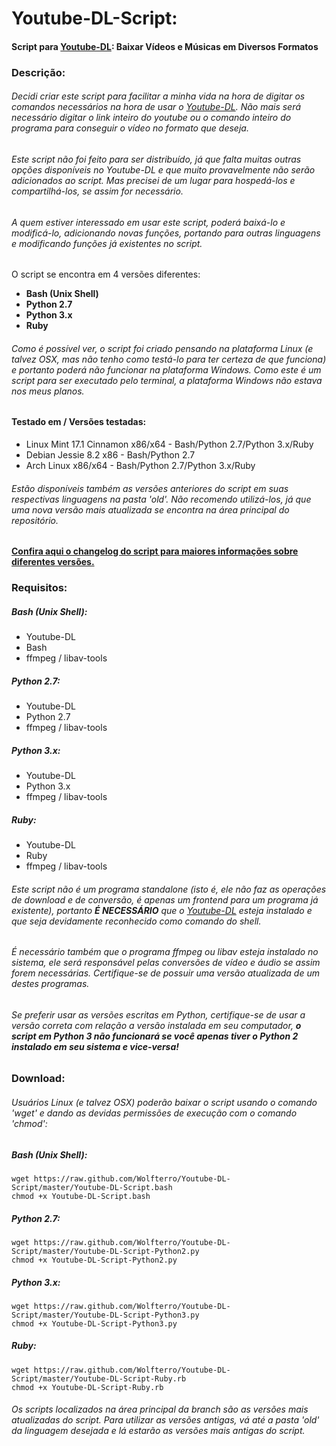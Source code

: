 # Youtube-DL-Script:
#### Script para [Youtube-DL](https://github.com/rg3/youtube-dl/): Baixar Vídeos e Músicas em Diversos Formatos <br />

### Descrição:

###### Decidi criar este script para facilitar a minha vida na hora de digitar os comandos necessários na hora de usar o [Youtube-DL](https://github.com/rg3/youtube-dl/). Não mais será necessário digitar o link inteiro do youtube ou o comando inteiro do programa para conseguir o vídeo no formato que deseja. <br />

###### Este script não foi feito para ser distribuído, já que falta muitas outras opções disponíveis no Youtube-DL e que muito provavelmente não serão adicionados ao script. Mas precisei de um lugar para hospedá-los e compartilhá-los, se assim for necessário.

###### A quem estiver interessado em usar este script, poderá baixá-lo e modificá-lo, adicionando novas funções, portando para outras linguagens e modificando funções já existentes no script.

O script se encontra em 4 versões diferentes:

- **Bash (Unix Shell)** <br />
- **Python 2.7** <br />
- **Python 3.x** <br />
- **Ruby** <br />

###### Como é possível ver, o script foi criado pensando na plataforma Linux (e talvez OSX, mas não tenho como testá-lo para ter certeza de que funciona) e portanto poderá não funcionar na plataforma Windows. Como este é um script para ser executado pelo terminal, a plataforma Windows não estava nos meus planos.

#### Testado em / Versões testadas:
- Linux Mint 17.1 Cinnamon x86/x64 - Bash/Python 2.7/Python 3.x/Ruby<br />
- Debian Jessie 8.2 x86 - Bash/Python 2.7<br />
- Arch Linux x86/x64 - Bash/Python 2.7/Python 3.x/Ruby<br />

###### Estão disponíveis também as versões anteriores do script em suas respectivas linguagens na pasta 'old'. Não recomendo utilizá-los, já que uma nova versão mais atualizada se encontra na área principal do repositório.<br />

#### [Confira aqui o changelog do script para maiores informações sobre diferentes versões.](https://raw.github.com/Wolfterro/Youtube-DL-Script/master/CHANGELOG.txt)<br />

### Requisitos:

##### Bash (Unix Shell):
- Youtube-DL<br />
- Bash<br />
- ffmpeg / libav-tools<br />

##### Python 2.7:
- Youtube-DL<br />
- Python 2.7<br />
- ffmpeg / libav-tools<br />

##### Python 3.x:
- Youtube-DL<br />
- Python 3.x<br />
- ffmpeg / libav-tools<br />

##### Ruby:
- Youtube-DL<br />
- Ruby<br />
- ffmpeg / libav-tools<br />

###### Este script não é um programa standalone (isto é, ele não faz as operações de download e de conversão, é apenas um frontend para um programa já existente), portanto **É NECESSÁRIO** que o [Youtube-DL](https://github.com/rg3/youtube-dl/) esteja instalado e que seja devidamente reconhecido como comando do shell.<br />

###### É necessário também que o programa ffmpeg ou libav esteja instalado no sistema, ele será responsável pelas conversões de vídeo e áudio se assim forem necessárias. Certifique-se de possuir uma versão atualizada de um destes programas.<br />

###### Se preferir usar as versões escritas em Python, certifique-se de usar a versão correta com relação a versão instalada em seu computador, **o script em Python 3 não funcionará se você apenas tiver o Python 2 instalado em seu sistema e vice-versa!**<br />

### Download:

###### Usuários Linux (e talvez OSX) poderão baixar o script usando o comando 'wget' e dando as devidas permissões de execução com o comando 'chmod':

##### Bash (Unix Shell):

    wget https://raw.github.com/Wolfterro/Youtube-DL-Script/master/Youtube-DL-Script.bash
    chmod +x Youtube-DL-Script.bash

##### Python 2.7:

    wget https://raw.github.com/Wolfterro/Youtube-DL-Script/master/Youtube-DL-Script-Python2.py
    chmod +x Youtube-DL-Script-Python2.py

##### Python 3.x:

    wget https://raw.github.com/Wolfterro/Youtube-DL-Script/master/Youtube-DL-Script-Python3.py
    chmod +x Youtube-DL-Script-Python3.py

##### Ruby:

    wget https://raw.github.com/Wolfterro/Youtube-DL-Script/master/Youtube-DL-Script-Ruby.rb
    chmod +x Youtube-DL-Script-Ruby.rb

###### Os scripts localizados na área principal da branch são as versões mais atualizadas do script. Para utilizar as versões antigas, vá até a pasta 'old' da linguagem desejada e lá estarão as versões mais antigas do script.
